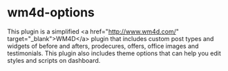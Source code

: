 wm4d-options
============

This plugin is a simplified &lt;a href="http://www.wm4d.com/" target="_blank">WM4D&lt;/a> plugin that includes custom post types and widgets of  before and afters, prodecures, offers, office images and testimonials. This plugin also includes theme options that can help you edit styles and scripts on dashboard.
